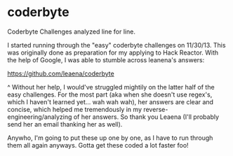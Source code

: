 coderbyte
=========

Coderbyte Challenges analyzed line for line.

I started running through the "easy" coderbyte challenges on 11/30/13. This was originally done as preparation for my applying to Hack Reactor. With the help of Google, I was able to stumble across leanena's answers:

https://github.com/leaena/coderbyte

^ Without her help, I would've struggled mightily on the latter half of the easy challenges. For the most part (aka when she doesn't use regex's, which I haven't learned yet... wah wah wah), her answers are clear and concise, which helped me tremendously in my reverse-engineering/analyzing of her answers. So thank you Leaena (I'll probably send her an email thanking her as well).

Anywho, I'm going to put these up one by one, as I have to run through them all again anyways. Gotta get these coded a lot faster foo!
